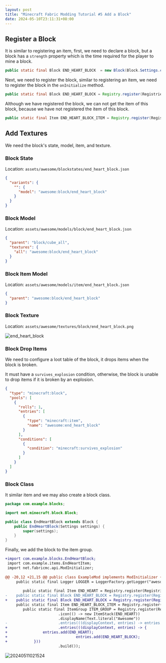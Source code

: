 ```yaml
---
layout: post
title: "Minecraft Fabric Modding Tutorial #5 Add a Block"
date: 2024-05-10T23:11:31+08:00
---
```


## Register a Block

It is similar to registering an item, first, we need to declare a block, but a block has a `strength` property which is the time required for the player to mine a block.

```java
public static final Block END_HEART_BLOCK  = new Block(Block.Settings.create().strength(4.0f));
```

Next, we need to register the block, similar to registering an item, we need to register the block in the `onInitialize` method.

```java
public static final Block END_HEART_BLOCK = Registry.register(Registries.BLOCK, new Identifier("awesome:end_heart_block"), new Block(Block.Settings.create().strength(4.0f)));
```

Although we have registered the block, we can not get the item of this block, because we have not registered the item of this block.

```java
public static final Item END_HEART_BLOCK_ITEM = Registry.register(Registries.ITEM, new Identifier("awesome:end_heart_block"), new BlockItem(END_HEART_BLOCK, new Item.Settings()));
```

## Add Textures

We need the block's state, model, item, and texture.

### Block State

Location: `assets/awesome/blockstates/end_heart_block.json`

```json
{
  "variants": {
    "": {
      "model": "awesome:block/end_heart_block"
    }
  }
}
```

### Block Model

Location: `assets/awesome/models/block/end_heart_block.json`

```json
{
  "parent": "block/cube_all",
  "textures": {
    "all": "awesome:block/end_heart_block"
  }
}
```

### Block Item Model

Location: `assets/awesome/models/item/end_heart_block.json`

```json
{
  "parent": "awesome:block/end_heart_block"
}
```

### Block Texture

Location: `assets/awesome/textures/block/end_heart_block.png`

![end_heart_block](https://s2.loli.net/2024/05/11/Cow9HdE5FbVqMPT.png)

### Block Drop Items

We need to configure a loot table of the block, it drops items when the block is broken.

It must have a `survives_explosion` condition, otherwise, the block is unable to drop items if it is broken by an explosion.

```json
{
  "type": "minecraft:block",
  "pools": [
    {
      "rolls": 1,
      "entries": [
        {
          "type": "minecraft:item",
          "name": "awesome:end_heart_block"
        }
      ],
      "conditions": [
        {
          "condition": "minecraft:survives_explosion"
        }
      ]
    }
  ]
}
```

### Block Class

It similar item and we may also create a block class.

```java
package com.example.blocks;

import net.minecraft.block.Block;

public class EndHeartBlock extends Block {
    public EndHeartBlock(Settings settings) {
        super(settings);
    }
}
```

Finally, we add the block to the item group.

```patch
+import com.example.blocks.EndHeartBlock;
 import com.example.items.EndHeartItem;
 import net.fabricmc.api.ModInitializer;
 
@@ -20,12 +21,15 @@ public class ExampleMod implements ModInitializer {
     public static final Logger LOGGER = LoggerFactory.getLogger("awesome");
 
        public static final Item END_HEART = Registry.register(Registries.ITEM, new Identifier("awesome:end_heart"), new EndHeartItem(new Item.Settings()));
-    public static final Block END_HEART_BLOCK = Registry.register(Registries.BLOCK, new Identifier("awesome:end_heard_block"), new Block(Block.Settings.create().strength(4.0f)));
+    public static final Block END_HEART_BLOCK = Registry.register(Registries.BLOCK, new Identifier("awesome:end_heard_block"), new EndHeartBlock(Block.Settings.create().strength(4.0f)));
     public static final Item END_HEART_BLOCK_ITEM = Registry.register(Registries.ITEM, new Identifier("awesome:end_heart_block"), new BlockItem(END_HEART_BLOCK, new Item.Settings()));
        public static final ItemGroup ITEM_GROUP = Registry.register(Registries.ITEM_GROUP, new Identifier("awesome:item_group"), FabricItemGroup.builder()
                        .icon(() -> new ItemStack(END_HEART))
                        .displayName(Text.literal("Awesome"))
-                       .entries(((displayContext, entries) -> entries.add(END_HEART)))
+                       .entries(((displayContext, entries) -> {
+                entries.add(END_HEART);
+                               entries.add(END_HEART_BLOCK);
+            }))
                        .build());
```

![20240511021524](https://s2.loli.net/2024/05/11/XjQPeUMWiuYv83r.png)
